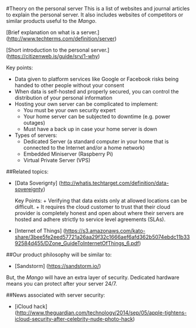 #Theory on the personal server
This is a list of websites and journal articles to explain the personal server. 
It also includes websites of competitors or similar products useful to the *Mango*.

[Brief explanation on what is a server.] (http://www.techterms.com/definition/server) 

[Short introduction to the personal server.] (https://citizenweb.is/guide/srv/1-why)

Key points:
+ Data given to platform services like Google or Facebook risks being handed to other people without your consent
+ When data is self-hosted and properly secured, you can control the distribution of your personal information
+ Hosting your own server can be complicated to implement:
    + You must be your own security expert
    + Your home server can be subjected to downtime (e.g. power outages)
    + Must have a back up in case your home server is down
+ Types of servers: 
    + Dedicated Server (a standard computer in your home that is connected to the Internet and/or a home network)
    + Embedded Miniserver (Raspberry Pi) 
    + Virtual Private Server (VPS)

##Related topics:
+ [Data Soverignty] (http://whatis.techtarget.com/definition/data-sovereignty) 
    
    Key Points:
      + Verifying that data exists only at allowed locations can be difficult. 
      + It requires the cloud customer to trust that their cloud provider is completely honest and open about where their servers are hosted and adhere strictly to service level agreements (SLAs).

+ [Internet of Things] (https://s3.amazonaws.com/kato-share/3bee5fe2eed57721a26aa29f32c1666aef6afd362b5074ebdc11b3392584d455/DZone_GuideToInternetOfThings_6.pdf)

##Our product philosophy will be similar to:
+ [Sandstorm] (https://sandstorm.io/)

But, the *Mango* will have an extra layer of security. Dedicated hardware means you can protect after your server 24/7. 

##News associated with server security:
+ [iCloud hack] (http://www.theguardian.com/technology/2014/sep/05/apple-tightens-icloud-security-after-celebrity-nude-photo-hack)
